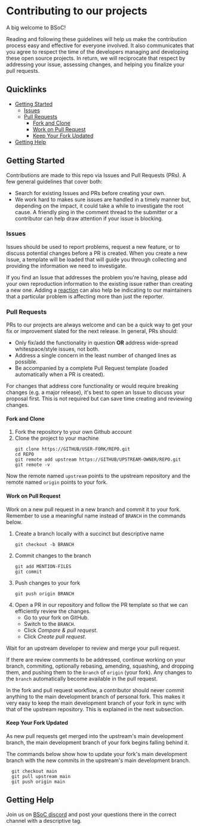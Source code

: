 # Contributing to our projects

A big welcome to BSoC!

Reading and following these guidelines will help us make the contribution process easy and effective for everyone involved. It also communicates that you agree to respect the time of the developers managing and developing these open source projects. In return, we will reciprocate that respect by addressing your issue, assessing changes, and helping you finalize your pull requests.

## Quicklinks

* [Getting Started](#getting-started)
    * [Issues](#issues)
    * [Pull Requests](#pull-requests)
        * [Fork and Clone](#fork-and-clone)
        * [Work on Pull Request](#work-on-pull-request)
        * [Keep Your Fork Updated](#keep-your-fork-updated)
* [Getting Help](#getting-help)

## Getting Started

Contributions are made to this repo via Issues and Pull Requests (PRs). A few general guidelines that cover both:

- Search for existing Issues and PRs before creating your own.
- We work hard to makes sure issues are handled in a timely manner but, depending on the impact, it could take a while to investigate the root cause. A friendly ping in the comment thread to the submitter or a contributor can help draw attention if your issue is blocking.

### Issues

Issues should be used to report problems, request a new feature, or to discuss potential changes before a PR is created. When you create a new Issue, a template will be loaded that will guide you through collecting and providing the information we need to investigate.

If you find an Issue that addresses the problem you're having, please add your own reproduction information to the existing issue rather than creating a new one. Adding a [reaction](https://github.blog/2016-03-10-add-reactions-to-pull-requests-issues-and-comments/) can also help be indicating to our maintainers that a particular problem is affecting more than just the reporter.

### Pull Requests

PRs to our projects are always welcome and can be a quick way to get your fix or improvement slated for the next release. In general, PRs should:

- Only fix/add the functionality in question **OR** address wide-spread whitespace/style issues, not both.
- Address a single concern in the least number of changed lines as possible.
- Be accompanied by a complete Pull Request template (loaded automatically when a PR is created).

For changes that address core functionality or would require breaking changes (e.g. a major release), it's best to open an Issue to discuss your proposal first. This is not required but can save time creating and reviewing changes.

#### Fork and Clone


1. Fork the repository to your own Github account
2. Clone the project to your machine
    ```
    git clone https://GITHUB/USER-FORK/REPO.git
    cd REPO
    git remote add upstream https://GITHUB/UPSTREAM-OWNER/REPO.git
    git remote -v
    ```

Now the remote named `upstream` points to the upstream repository and the remote named `origin` points to your fork.


#### Work on Pull Request

Work on a new pull request in a new branch and commit it to your fork. Remember to use a meaningful name instead of `BRANCH` in the commands below.

1. Create a branch locally with a succinct but descriptive name
    ```
    git checkout -b BRANCH
    ```
2. Commit changes to the branch
    ```
    git add MENTION-FILES
    git commit
    ```
3. Push changes to your fork
    ```
    git push origin BRANCH
    ```
4. Open a PR in our repository and follow the PR template so that we can efficiently review the changes.
    - Go to your fork on GitHub.
    - Switch to the `BRANCH`.
    - Click *Compare & pull request*.
    - Click *Create pull request*.

Wait for an upstream developer to review and merge your pull request.

If there are review comments to be addressed, continue working on your branch, commiting, optionally rebasing, amending, squashing, and dropping them, and pushing them to the `branch` of `origin` (your fork). Any changes to the `branch` automatically become available in the pull request.

In the fork and pull request workflow, a contributor should never commit anything to the main development branch of personal fork. This makes it very easy to keep the main development branch of your fork in sync with that of the upstream repository. This is explained in the next subsection.

#### Keep Your Fork Updated

As new pull requests get merged into the upstream's main development branch, the main development branch of your fork begins falling behind it.

The commands below show how to update your fork's main development branch with the new commits in the upstream's main development branch.
```
  git checkout main
  git pull upstream main
  git push origin main
```

## Getting Help

Join us on [BSoC discord](https://discord.gg/WNDu3SxxFW) and post your questions there in the correct channel with a descriptive tag.